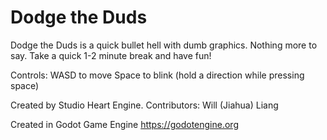 # Dodge the Duds

Dodge the Duds is a quick bullet hell with dumb graphics. Nothing more to say. Take a quick 1-2 minute break and have fun!

Controls:
WASD to move
Space to blink (hold a direction while pressing space)

Created by Studio Heart Engine.
Contributors: Will (Jiahua) Liang

Created in Godot Game Engine
https://godotengine.org
